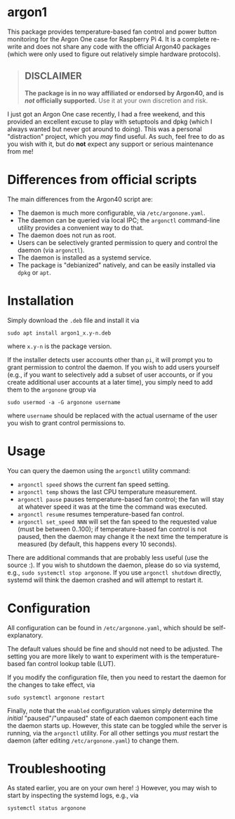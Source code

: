 # argon1

This package provides temperature-based fan control and power button monitoring for the Argon One case for Raspberry Pi 4.  It is a complete re-write and does not share any code with the official Argon40 packages (which were only used to figure out relatively simple hardware protocols).  


> ## DISCLAIMER
> 
> **The package is in no way affiliated or endorsed by Argon40, and is _not_ officially supported.**
> Use it at your own discretion and risk.

I just got an Argon One case recently, I had a free weekend, and this provided an excellent excuse to play with setuptools and dpkg (which I always wanted but never got around to doing).  This was a personal "distraction" project, which you _may_ find useful.  As such, feel free to do as you wish with it, but do **not** expect any support or serious maintenance from me!

# Differences from official scripts

The main differences from the Argon40 script are:

* The daemon is much more configurable, via `/etc/argonone.yaml`.
* The daemon can be queried via local IPC; the `argonctl` command-line utility provides a convenient way to do that.
* The daemon does not run as root.
* Users can be selectively granted permission to query and control the daemon (via `argonctl`).
* The daemon is installed as a systemd service.
* The package is "debianized" natively, and can be easily installed via `dpkg` or `apt`.

# Installation

Simply download the `.deb` file and install it via

```shell
sudo apt install argon1_x.y-n.deb
```

where `x.y-n` is the package version.

If the installer detects user accounts other than `pi`, it will prompt you to grant permission to control the daemon.  If you wish to add users yourself (e.g., if you want to selectively add a subset of user accounts, or if you create additional user accounts at a later time), you simply need to add them to the `argonone` group via

```shell
sudo usermod -a -G argonone username
```

where `username` should be replaced with the actual username of the user you wish to grant control permissions to.

# Usage

You can query the daemon using the `argonctl` utility command:

* `argonctl speed` shows the current fan speed setting.
* `argonctl temp` shows the last CPU temperature measurement.
* `argonctl pause` pauses temperature-based fan control; the fan will stay at whatever speed it was at the time the command was executed.
* `argonctl resume` resumes temperature-based fan control.
* `argonctl set_speed NNN` will set the fan speed to the requested value (must be between 0..100); if temperature-based fan control is not paused, then the daemon may change it the next time the temperature is measured (by default, this happens every 10 seconds).

There are additional commands that are probably less useful (use the source :).  If you wish to shutdown the daemon, please do so via systemd, e.g., `sudo systemctl stop argonone`.  If you use `argonctl shutdown` directly, systemd will think the daemon crashed and will attempt to restart it.

# Configuration

All configuration can be found in `/etc/argonone.yaml`, which should be self-explanatory.  

The default values should be fine and should not need to be adjusted.  The setting you are more likely to want to experiment with is the temperature-based fan control lookup table (LUT).  

If you modify the configuration file, then you need to restart the daemon for the changes to take effect, via 

```shell
sudo systemctl argonone restart
```

Finally, note that the `enabled` configuration values simply determine the _initial_ "paused"/"unpaused" state of each daemon component each time the daemon starts up.  However, this state can be toggled while the server is running, via the `argonctl` utility. For all other settings you _must_ restart the daemon (after editing `/etc/argonone.yaml`) to change them.

# Troubleshooting

As stated earlier, you are on your own here! :)  However, you may wish to start by inspecting the systemd logs, e.g., via

```shell
systemctl status argonone
```
